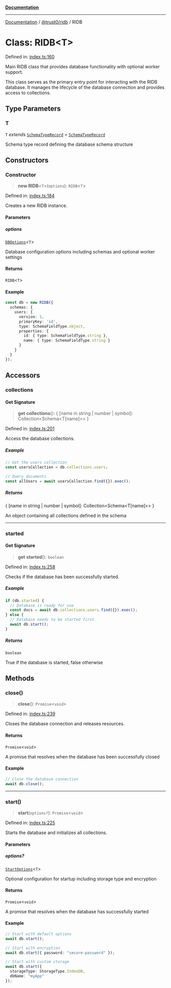 [**Documentation**](../../../README.md)

***

[Documentation](../../../README.md) / [@trust0/ridb](../README.md) / RIDB

# Class: RIDB\<T\>

Defined in: [index.ts:160](https://github.com/trust0-project/RIDB/blob/2a07066072231c925f10d0ad0c5af414f1bfe85b/packages/ridb/src/index.ts#L160)

Main RIDB class that provides database functionality with optional worker support.

This class serves as the primary entry point for interacting with the RIDB database.
It manages the lifecycle of the database connection and provides access to collections.

## Type Parameters

### T

`T` *extends* [`SchemaTypeRecord`](https://github.com/trust0-project/RIDB/blob/main/docs/%40trust0/ridb-core/type-aliases/SchemaTypeRecord.md) = [`SchemaTypeRecord`](https://github.com/trust0-project/RIDB/blob/main/docs/%40trust0/ridb-core/type-aliases/SchemaTypeRecord.md)

Schema type record defining the database schema structure

## Constructors

### Constructor

> **new RIDB**\<`T`\>(`options`): `RIDB`\<`T`\>

Defined in: [index.ts:184](https://github.com/trust0-project/RIDB/blob/2a07066072231c925f10d0ad0c5af414f1bfe85b/packages/ridb/src/index.ts#L184)

Creates a new RIDB instance.

#### Parameters

##### options

[`DBOptions`](../type-aliases/DBOptions.md)\<`T`\>

Database configuration options including schemas and optional worker settings

#### Returns

`RIDB`\<`T`\>

#### Example

```typescript
const db = new RIDB({
  schemas: {
    users: {
      version: 1,
      primaryKey: 'id',
      type: SchemaFieldType.object,
      properties: {
        id: { type: SchemaFieldType.string },
        name: { type: SchemaFieldType.string }
      }
    }
  }
});
```

## Accessors

### collections

#### Get Signature

> **get** **collections**(): \{ \[name in string \| number \| symbol\]: Collection\<Schema\<T\[name\]\>\> \}

Defined in: [index.ts:201](https://github.com/trust0-project/RIDB/blob/2a07066072231c925f10d0ad0c5af414f1bfe85b/packages/ridb/src/index.ts#L201)

Access the database collections.

##### Example

```typescript
// Get the users collection
const usersCollection = db.collections.users;

// Query documents
const allUsers = await usersCollection.find({}).exec();
```

##### Returns

\{ \[name in string \| number \| symbol\]: Collection\<Schema\<T\[name\]\>\> \}

An object containing all collections defined in the schema

***

### started

#### Get Signature

> **get** **started**(): `boolean`

Defined in: [index.ts:258](https://github.com/trust0-project/RIDB/blob/2a07066072231c925f10d0ad0c5af414f1bfe85b/packages/ridb/src/index.ts#L258)

Checks if the database has been successfully started.

##### Example

```typescript
if (db.started) {
  // Database is ready for use
  const docs = await db.collections.users.find({}).exec();
} else {
  // Database needs to be started first
  await db.start();
}
```

##### Returns

`boolean`

True if the database is started, false otherwise

## Methods

### close()

> **close**(): `Promise`\<`void`\>

Defined in: [index.ts:239](https://github.com/trust0-project/RIDB/blob/2a07066072231c925f10d0ad0c5af414f1bfe85b/packages/ridb/src/index.ts#L239)

Closes the database connection and releases resources.

#### Returns

`Promise`\<`void`\>

A promise that resolves when the database has been successfully closed

#### Example

```typescript
// Close the database connection
await db.close();
```

***

### start()

> **start**(`options?`): `Promise`\<`void`\>

Defined in: [index.ts:225](https://github.com/trust0-project/RIDB/blob/2a07066072231c925f10d0ad0c5af414f1bfe85b/packages/ridb/src/index.ts#L225)

Starts the database and initializes all collections.

#### Parameters

##### options?

[`StartOptions`](../type-aliases/StartOptions.md)\<`T`\>

Optional configuration for startup including storage type and encryption

#### Returns

`Promise`\<`void`\>

A promise that resolves when the database has successfully started

#### Example

```typescript
// Start with default options
await db.start();

// Start with encryption
await db.start({ password: "secure-password" });

// Start with custom storage
await db.start({ 
  storageType: StorageType.IndexDB,
  dbName: "myApp"
});
```
